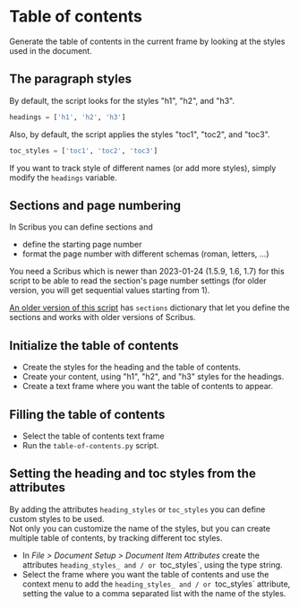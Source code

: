 # Table of contents

Generate the table of contents in the current frame by looking at the styles used in the document.

## The paragraph styles

By default, the script looks for the styles "h1", "h2", and "h3".

```py
headings = ['h1', 'h2', 'h3']
```

Also, by default, the script applies the styles "toc1", "toc2", and "toc3".

```py
toc_styles = ['toc1', 'toc2', 'toc3']
```

If you want to track style of different names (or add more styles), simply modify the `headings` variable.

## Sections and page numbering

In Scribus you can define sections and

- define the starting page number
- format the page number with different schemas (roman, letters, ...)

You need a Scribus which is newer than 2023-01-24 (1.5.9, 1.6, 1.7) for this script to be able to read the section's page number settings (for older version, you will get sequential values starting from 1).

[An older version of this script](https://github.com/aoloe/scribus-script-repository/tree/03c96173d8142c05437c11f09bf2ea759751de75/table-of-contents) has `sections` dictionary that let you define the sections and works with older versions of Scribus.

## Initialize the table of contents

- Create the styles for the heading and the table of contents.
- Create your content, using "h1", "h2", and "h3" styles for the headings.
- Create a text frame where you want the table of contents to appear.

## Filling the table of contents

- Select the table of contents text frame
- Run the `table-of-contents.py` script.

## Setting the heading and toc styles from the attributes

By adding the attributes `heading_styles` or `toc_styles` you can define custom styles to be used.  
Not only you can customize the name of the styles, but you can create multiple table of contents, by tracking different toc styles.

- In _File > Document Setup > Document Item Attributes_ create the attributes `heading_styles_ and / or `toc_styles`, using the type string.
- Select the frame where you want the table of contents and use the context menu to add the `heading_styles_ and / or `toc_styles` attribute, setting the value to a comma separated list with the name of the styles.
